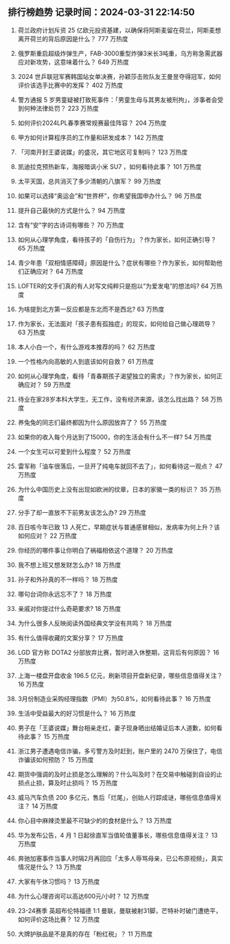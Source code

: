 
## 排行榜趋势 记录时间：2024-03-31 22:14:50
  
  1. 荷兰政府计划斥资 25 亿欧元投资基建，以确保将阿斯麦留在荷兰，阿斯麦想离开荷兰的背后原因是什么？ 777 万热度
    
  2. 俄罗斯重启超级炸弹生产，FAB-3000重型炸弹3米长3吨重，乌方称急需武器应对新攻势，这意味着什么？ 649 万热度
    
  3. 2024 世乒联冠军赛韩国站女单决赛，孙颖莎击败队友王曼昱夺得冠军，如何评价该选手比赛中的发挥？ 402 万热度
    
  4. 警方通报 5 岁男童疑被打致死事件：「男童生母与其男友被刑拘」，涉事者会受到何种法律处罚？ 223 万热度
    
  5. 如何评价2024LPL春季赛常规赛最佳阵容？ 204 万热度
    
  6. 甲方如何计算程序员的工作量和研发成本？ 142 万热度
    
  7. 「河南开封王婆说媒」的盛况，其它地区可复制吗？ 123 万热度
    
  8. 凯迪拉克预热新车，海报暗讽小米 SU7 ，如何看待此事？ 101 万热度
    
  9. 太平天国，总共消灭了多少清朝的八旗军？ 99 万热度
    
  10. 如果可以选择“奥运会”和“世界杯”，你希望我国申办什么？ 96 万热度
    
  11. 提升自己最快的方式是什么？ 94 万热度
    
  12. 含有“安”字的古诗词有哪些？ 70 万热度
    
  13. 如何从心理学角度，看待孩子的「自伤行为」？作为家长，如何正确引导？ 65 万热度
    
  14. 青少年患「双相情感障碍」原因是什么？症状有哪些？作为家长，如何帮助他们正确应对？ 64 万热度
    
  15. LOFTER的文手们真的有人对写文纯粹只是抱以“为爱发电”的想法吗? 64 万热度
    
  16. 为啥提到北方第一反应都是东北而不是西北? 63 万热度
    
  17. 作为家长，无法面对「孩子患有孤独症」的现实，如何给自己做心理疏导？ 63 万热度
    
  18. 本人小白一个，有什么游戏本推荐的吗？ 62 万热度
    
  19. 一个性格内向高敏的人到底该如何自救？ 61 万热度
    
  20. 如何从心理学角度，看待「青春期孩子渴望独立的需求」？作为家长，如何正确应对？ 59 万热度
    
  21. 待业在家28岁本科大学生，无工作，没有经济来源，该怎么找出路？ 58 万热度
    
  22. 养兔兔的同志们最终都因为什么原因放弃了？ 55 万热度
    
  23. 如果你的收入每个月达到了15000，你的生活会有什么不一样? 54 万热度
    
  24. 一个女生可以可爱到什么程度？ 52 万热度
    
  25. 雷军称「油车很落后，一旦开了纯电车就回不去了」，如何看待这一观点？ 47 万热度
    
  26. 为什么中国历史上没有出现如欧洲的纹章，日本的家徽一类的标识？ 35 万热度
    
  27. 分手了却一直放不下前男友该怎么办? 29 万热度
    
  28. 百日咳今年已致 13 人死亡，早期症状与普通感冒相似，发病率为何上升？该如何应对？ 22 万热度
    
  29. 你经历的哪件事让你明白了祸福相依这个道理？ 20 万热度
    
  30. 我不想上班又想发财怎么办? 18 万热度
    
  31. 孙子和外孙真的不一样吗？ 18 万热度
    
  32. 哪句台词你永远忘不了？ 18 万热度
    
  33. 亲戚对你提过什么奇葩要求? 18 万热度
    
  34. 为什么很多人反映阅读外国经典文学没有共鸣？ 18 万热度
    
  35. 有什么值得收藏的文案分享？ 17 万热度
    
  36. LGD 官方称 DOTA2 分部放弃比赛，暂时进入休整期，这背后有何原因？ 16 万热度
    
  37. 上海一楼盘开盘收金 196.5 亿元，刷新项目开盘新纪录，哪些信息值得关注？ 16 万热度
    
  38. 3月份制造业采购经理指数（PMI）为50.8%，如何看待此事？ 16 万热度
    
  39. 生活中受益最大的好习惯是什么？ 16 万热度
    
  40. 男子在「王婆说媒」舞台相亲走红，妻子现身晒出结婚证后本人道歉，如何看待此事？ 15 万热度
    
  41. 浙江男子遭遇电信诈骗，多亏警方及时赶到，账户里的 2470 万保住了，电信诈骗该如何预防？ 15 万热度
    
  42. 期货中强调的及时止损是怎么理解的？什么叫及时？在交易中触碰到自设的止损点止损，算及时止损吗？ 15 万热度
    
  43. 威马汽车负债 200 多亿元，售后「烂尾」，创始人行踪成谜，哪些信息值得关注？ 14 万热度
    
  44. 你心目中麻辣烫里最不可缺少的的食材是什么？ 13 万热度
    
  45. 华为发布公告，4 月 1 日起徐直军当值轮值董事长，哪些信息值得关注？ 13 万热度
    
  46. 奔驰加塞事件当事人时隔2月再回应「太多人辱骂母亲，已公布原视频」，真实情况是什么？ 13 万热度
    
  47. 大家有午休习惯吗？ 13 万热度
    
  48. 为什么心理咨询可以高达600元/小时？ 12 万热度
    
  49. 23-24赛季 英超布伦特福德 1:1 曼联，曼联被射31脚，芒特补时破门遭绝平，如何评价这场比赛？ 12 万热度
    
  50. 大牌护肤品是不是真的存在「粉红税」？ 11 万热度
    